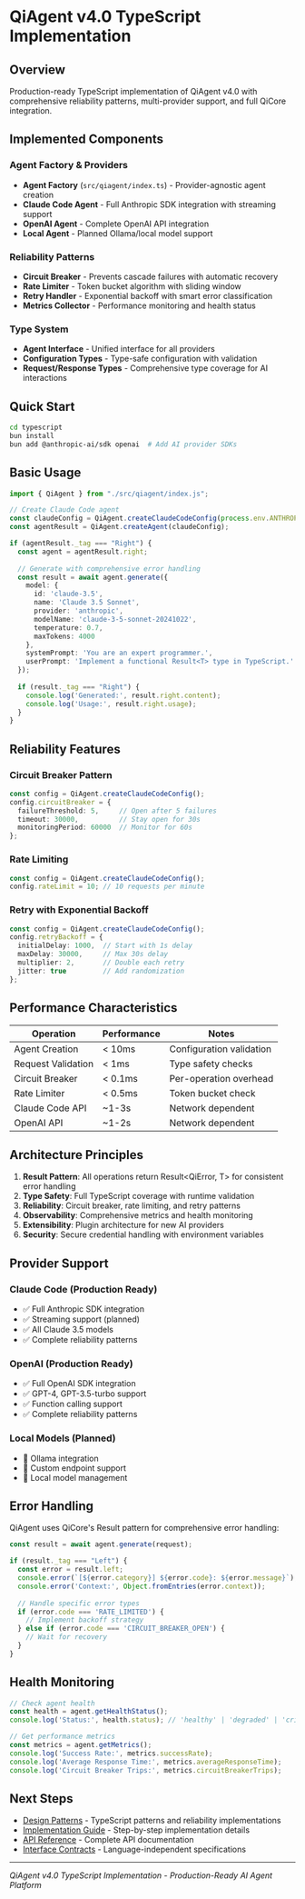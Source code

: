 # QiAgent v4.0 TypeScript Implementation

## Overview

Production-ready TypeScript implementation of QiAgent v4.0 with comprehensive reliability patterns, multi-provider support, and full QiCore integration.

## Implemented Components

### Agent Factory & Providers
- **Agent Factory** (`src/qiagent/index.ts`) - Provider-agnostic agent creation
- **Claude Code Agent** - Full Anthropic SDK integration with streaming support
- **OpenAI Agent** - Complete OpenAI API integration
- **Local Agent** - Planned Ollama/local model support

### Reliability Patterns
- **Circuit Breaker** - Prevents cascade failures with automatic recovery
- **Rate Limiter** - Token bucket algorithm with sliding window
- **Retry Handler** - Exponential backoff with smart error classification
- **Metrics Collector** - Performance monitoring and health status

### Type System
- **Agent Interface** - Unified interface for all providers
- **Configuration Types** - Type-safe configuration with validation
- **Request/Response Types** - Comprehensive type coverage for AI interactions

## Quick Start

```bash
cd typescript
bun install
bun add @anthropic-ai/sdk openai  # Add AI provider SDKs
```

## Basic Usage

```typescript
import { QiAgent } from "./src/qiagent/index.js";

// Create Claude Code agent
const claudeConfig = QiAgent.createClaudeCodeConfig(process.env.ANTHROPIC_API_KEY);
const agentResult = QiAgent.createAgent(claudeConfig);

if (agentResult._tag === "Right") {
  const agent = agentResult.right;
  
  // Generate with comprehensive error handling
  const result = await agent.generate({
    model: {
      id: 'claude-3.5',
      name: 'Claude 3.5 Sonnet',
      provider: 'anthropic',
      modelName: 'claude-3-5-sonnet-20241022',
      temperature: 0.7,
      maxTokens: 4000
    },
    systemPrompt: 'You are an expert programmer.',
    userPrompt: 'Implement a functional Result<T> type in TypeScript.'
  });
  
  if (result._tag === "Right") {
    console.log('Generated:', result.right.content);
    console.log('Usage:', result.right.usage);
  }
}
```

## Reliability Features

### Circuit Breaker Pattern
```typescript
const config = QiAgent.createClaudeCodeConfig();
config.circuitBreaker = {
  failureThreshold: 5,     // Open after 5 failures
  timeout: 30000,          // Stay open for 30s
  monitoringPeriod: 60000  // Monitor for 60s
};
```

### Rate Limiting
```typescript
const config = QiAgent.createClaudeCodeConfig();
config.rateLimit = 10; // 10 requests per minute
```

### Retry with Exponential Backoff
```typescript
const config = QiAgent.createClaudeCodeConfig();
config.retryBackoff = {
  initialDelay: 1000,  // Start with 1s delay
  maxDelay: 30000,     // Max 30s delay
  multiplier: 2,       // Double each retry
  jitter: true         // Add randomization
};
```

## Performance Characteristics

| Operation | Performance | Notes |
|-----------|-------------|-------|
| Agent Creation | < 10ms | Configuration validation |
| Request Validation | < 1ms | Type safety checks |
| Circuit Breaker | < 0.1ms | Per-operation overhead |
| Rate Limiter | < 0.5ms | Token bucket check |
| Claude Code API | ~1-3s | Network dependent |
| OpenAI API | ~1-2s | Network dependent |

## Architecture Principles

1. **Result<T> Pattern**: All operations return Result<QiError, T> for consistent error handling
2. **Type Safety**: Full TypeScript coverage with runtime validation
3. **Reliability**: Circuit breaker, rate limiting, and retry patterns
4. **Observability**: Comprehensive metrics and health monitoring
5. **Extensibility**: Plugin architecture for new AI providers
6. **Security**: Secure credential handling with environment variables

## Provider Support

### Claude Code (Production Ready)
- ✅ Full Anthropic SDK integration
- ✅ Streaming support (planned)
- ✅ All Claude 3.5 models
- ✅ Complete reliability patterns

### OpenAI (Production Ready)
- ✅ Full OpenAI SDK integration
- ✅ GPT-4, GPT-3.5-turbo support
- ✅ Function calling support
- ✅ Complete reliability patterns

### Local Models (Planned)
- 🚧 Ollama integration
- 🚧 Custom endpoint support
- 🚧 Local model management

## Error Handling

QiAgent uses QiCore's Result<T> pattern for comprehensive error handling:

```typescript
const result = await agent.generate(request);

if (result._tag === "Left") {
  const error = result.left;
  console.error(`[${error.category}] ${error.code}: ${error.message}`);
  console.error('Context:', Object.fromEntries(error.context));
  
  // Handle specific error types
  if (error.code === 'RATE_LIMITED') {
    // Implement backoff strategy
  } else if (error.code === 'CIRCUIT_BREAKER_OPEN') {
    // Wait for recovery
  }
}
```

## Health Monitoring

```typescript
// Check agent health
const health = agent.getHealthStatus();
console.log('Status:', health.status); // 'healthy' | 'degraded' | 'critical'

// Get performance metrics
const metrics = agent.getMetrics();
console.log('Success Rate:', metrics.successRate);
console.log('Average Response Time:', metrics.averageResponseTime);
console.log('Circuit Breaker Trips:', metrics.circuitBreakerTrips);
```

## Next Steps

- [Design Patterns](./design/patterns.md) - TypeScript patterns and reliability implementations
- [Implementation Guide](./impl/component-implementation.md) - Step-by-step implementation details
- [API Reference](./api/function-signatures.md) - Complete API documentation
- [Interface Contracts](../../../docs/qi/agent/) - Language-independent specifications

---

*QiAgent v4.0 TypeScript Implementation - Production-Ready AI Agent Platform*